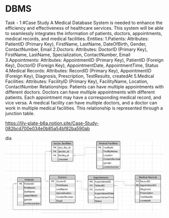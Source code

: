 # DBMS
Task - 1 
#Case Study 
A Medical Database System is needed to enhance the efficiency and effectiveness of healthcare services. This system will be able to seamlessly integrates the information of patients, doctors, appointments, medical records, and medical facilities.
Entities:
1.Patients:
Attributes: PatientID (Primary Key), FirstName, LastName, DateOfBirth, Gender, ContactNumber, Email
2.Doctors:
Attributes: DoctorID (Primary Key), FirstName, LastName, Specialization, ContactNumber, Email
3.Appointments:
Attributes: AppointmentID (Primary Key), PatientID (Foreign Key), DoctorID (Foreign Key), AppointmentDate, AppointmentTime, Status
4.Medical Records:
Attributes: RecordID (Primary Key), AppointmentID (Foreign Key), Diagnosis, Prescription, TestResults, createdAt
5.Medical Facilities:
Attributes: FacilityID (Primary Key), FacilityName, Location, ContactNumber
Relationships:
Patients can have multiple appointments with different doctors.
Doctors can have multiple appointments with different patients.
Each appointment may have a corresponding medical record, and vice versa. 
A medical facility can have multiple doctors, and a doctor can work in multiple medical facilities. This relationship is represented through a junction table.

https://lily-plate-b6a.notion.site/Case-Study-082bcd700e034e0b85a54bf82ba590ab

dia
![alt text](image.png)
